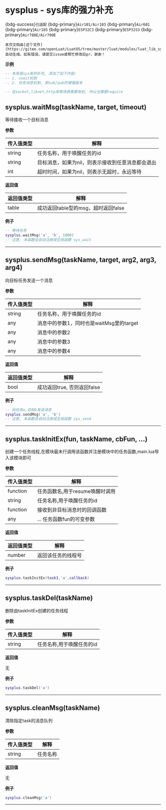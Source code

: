 # sysplus - sys库的强力补充

{bdg-success}`已适配` {bdg-primary}`Air101/Air103` {bdg-primary}`Air601` {bdg-primary}`Air105` {bdg-primary}`ESP32C3` {bdg-primary}`ESP32S3` {bdg-primary}`Air780E/Air700E`

```{note}
本页文档由[这个文件](https://gitee.com/openLuat/LuatOS/tree/master/luat/modules/luat_lib_sysplus_doc.c)自动生成。如有错误，请提交issue或帮忙修改后pr，谢谢！
```


**示例**

```lua
-- 本库是sys库的补充, 添加了如下内容:
-- 1. cwait机制
-- 2. 任务消息机制, 即sub/pub的增强版本

-- 在socket,libnet,http库等场景需要用到, 所以也需要require

```

## sysplus.waitMsg(taskName, target, timeout)



等待接收一个目标消息

**参数**

|传入值类型|解释|
|-|-|
|string|任务名称，用于唤醒任务的id|
|string|目标消息，如果为nil，则表示接收到任意消息都会退出|
|int|超时时间，如果为nil，则表示无超时，永远等待|

**返回值**

|返回值类型|解释|
|-|-|
|table|成功返回table型的msg，超时返回false|

**例子**

```lua
-- 等待任务
sysplus.waitMsg('a', 'b', 1000)
-- 注意, 本函数会自动注册成全局函数 sys_wait

```

---

## sysplus.sendMsg(taskName, target, arg2, arg3, arg4)



向目标任务发送一个消息

**参数**

|传入值类型|解释|
|-|-|
|string|任务名称，用于唤醒任务的id|
|any|消息中的参数1，同时也是waitMsg里的target|
|any|消息中的参数2|
|any|消息中的参数3|
|any|消息中的参数4|

**返回值**

|返回值类型|解释|
|-|-|
|bool|成功返回true, 否则返回false|

**例子**

```lua
-- 向任务a,目标b发送消息
sysplus.sendMsg('a', 'b')
-- 注意, 本函数会自动注册成全局函数 sys_send

```

---

## sysplus.taskInitEx(fun, taskName, cbFun, ...)



创建一个任务线程,在模块最末行调用该函数并注册模块中的任务函数,main.lua导入该模块即可

**参数**

|传入值类型|解释|
|-|-|
|function|任务函数名,用于resume唤醒时调用|
|string|任务名称,用于唤醒任务的id|
|function|接收到非目标消息时的回调函数|
|any|... 任务函数fun的可变参数|

**返回值**

|返回值类型|解释|
|-|-|
|number|返回该任务的线程号|

**例子**

```lua
sysplus.taskInitEx(task1,'a',callback)

```

---

## sysplus.taskDel(taskName)



删除由taskInitEx创建的任务线程

**参数**

|传入值类型|解释|
|-|-|
|string|任务名称,用于唤醒任务的id|

**返回值**

无

**例子**

```lua
sysplus.taskDel('a')

```

---

## sysplus.cleanMsg(taskName)



清除指定task的消息队列

**参数**

|传入值类型|解释|
|-|-|
|string|任务名称|

**返回值**

无

**例子**

```lua
sysplus.cleanMsg('a')

```

---

